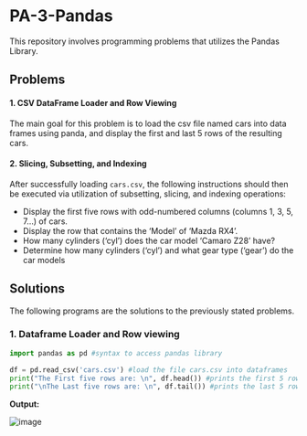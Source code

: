 # PA-3-Pandas
This repository involves programming problems that utilizes the Pandas Library. 

## Problems
#### 1. CSV DataFrame Loader and Row Viewing
The main goal for this problem is to load the csv file named cars into data frames using panda, and display the first and last 5 rows of the resulting cars. 

#### 2. Slicing, Subsetting, and Indexing
After successfully loading `cars.csv`, the following instructions should then be executed via utilization of subsetting, slicing, and indexing operations:
- Display the first five rows with odd-numbered columns (columns 1, 3, 5, 7…) of cars.
- Display the row that contains the ‘Model’ of ‘Mazda RX4’.
- How many cylinders (‘cyl’) does the car model ‘Camaro Z28’ have?
- Determine how many cylinders (‘cyl’) and what gear type (‘gear’) do the car models

## Solutions
The following programs are the solutions to the previously stated problems. 

### 1. Dataframe Loader and Row viewing
```python
import pandas as pd #syntax to access pandas library 

df = pd.read_csv('cars.csv') #load the file cars.csv into dataframes
print("The First five rows are: \n", df.head()) #prints the first 5 rows 
print("\nThe Last five rows are: \n", df.tail()) #prints the last 5 rows 
```
**Output:** 

![image](https://github.com/user-attachments/assets/138ff208-0e1c-417a-ad42-f8fe6fe5b0c1)

